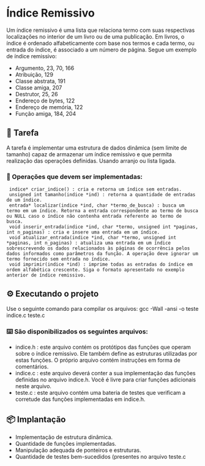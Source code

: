 # Índice Remissivo
Um índice remissivo é uma lista que relaciona termo com suas respectivas localizações no interior de um livro ou de uma publicação.
Em livros, o índice é ordenado alfabeticamente com base nos termos e cada termo, ou entrada do índice, é associado a um número de página. Segue um exemplo de índice remissivo:

- Argumento, 23, 70, 166
- Atribuição, 129
- Classe abstrata, 191
- Classe amiga, 207
- Destrutor, 25, 26
- Endereço de bytes, 122
- Endereço de memória, 122
- Função amiga, 184, 204

## 🚀 Tarefa

A tarefa é implementar uma estrutura de dados dinâmica (sem limite de tamanho) capaz de armazenar um índice remissivo e que permita realização das operações definidas. Usando arranjo ou lista ligada.

### 🔧 Operações que devem ser implementadas:

```
 indice* criar_indice() : cria e retorna um índice sem entradas.
 unsigned int tamanho(indice *ind) : retorna a quantidade de entradas de um índice.
 entrada* localizar(indice *ind, char *termo_de_busca) : busca um termo em um índice. Retorna a entrada correspondente ao termo de busca ou NULL caso o índice não contenha entrada referente ao termo de busca.
 void inserir_entrada(indice *ind, char *termo, unsigned int *paginas, int n_paginas) : cria e insere uma entrada em um índice.
 void atualizar_entrada(indice *ind, char *termo, unsigned int *paginas, int n_paginas) : atualiza uma entrada em um índice sobrescrevendo os dados relacionados às páginas de ocorrência pelos dados informados como parâmetros da função. A operação deve ignorar um termo fornecido sem entrada no índice.
 void imprimir(indice *ind) : imprime todas as entradas do índice em ordem alfabética crescente. Siga o formato apresentado no exemplo anterior de índice remissivo.
```
## ⚙️ Executando o projeto

Use o seguinte comando para compilar os arquivos:
gcc -Wall -ansi -o teste indice.c  teste.c

### ⌨️ São disponibilizados os seguintes arquivos:

- indice.h : este arquivo contém os protótipos das funções que operam sobre o índice remissivo. Ele também define as estruturas utilizadas por estas funções. O próprio arquivo contém instruções em forma de comentários.
- indice.c : este arquivo deverá conter a sua implementação das funções definidas no arquivo indice.h. Você é livre para criar funções adicionais neste arquivo.
- teste.c :  este arquivo contém uma bateria de testes que verificam a corretude das funções implementadas em indice.h.

## 📦 Implantação

- Implementação de estrutura dinâmica.
- Quantidade de funções implementadas.
- Manipulação adequada de ponteiros e estruturas.
- Quantidade de testes bem-sucedidos (presentes no arquivo teste.c
